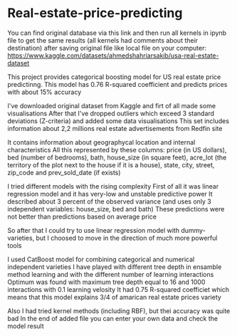 # Real-estate-price-predicting
You can find original database via this link and then run all kernels in ipynb file 
to get the same results (all kernels had comments about their destination) after saving original file like local file on your computer:
https://www.kaggle.com/datasets/ahmedshahriarsakib/usa-real-estate-dataset

This project provides categorical boosting model for US real estate price predictinng. 
This model has 0.76 R-squared coefficient and predicts prices with about 15% accuracy

I've downloaded original dataset from Kaggle and firt of all made some visualisations
After that I've dropped outliers which exceed 3 standard deviations (Z-criteria) and added some data visualisations
This set includes information about 2,2 millions real estate advertisements from Redfin site

It contains information about geographycal location and internal characteristics
All this represented by these columns: price (in US dollars), bed (number of bedrooms),
bath, house_size (in square feet), acre_lot (the territory of the plot next to the house if it is a house), 
state, city, street, zip_code and prev_sold_date (if exists)

I tried different models with the rising complexity
First of all it was linear regression model and it has very-low and unstable predictive power
It described about 3 percent of the observed variance (and uses only 3 independent variables: house_size, bed and bath)
These predictions were not better than predictions based on average price

So after that I could try to use linear regression model with dummy-varieties, but I choosed to move in the direction of much more powerful tools

I used CatBoost model for combining categorical and numerical independent varieties
I have played with different tree depth in ensamble method learning and with the different number of learning interactions
Optimum was found with maximum tree depth equal to 16 and 1000 interactions with 0.1 learning velosity
It had 0.75 R-squared coefficiet which means that this model explains 3/4 of amarican real estate prices variety

Also I had tried kernel methods (including RBF), but thei accuracy was quite bad
In the end of added file you can enter your own data and check the model result
